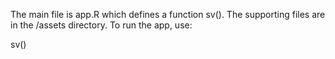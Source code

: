 The main file is app.R which defines a function sv(). The supporting files are in the /assets directory. To run the app, use:

sv()
